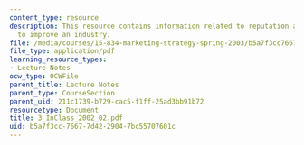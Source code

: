 ```yaml
---
content_type: resource
description: This resource contains information related to reputation and looking
  to improve an industry.
file: /media/courses/15-834-marketing-strategy-spring-2003/b5a7f3cc76677d4229047bc55707601c_3_InClass_2002_02.pdf
file_type: application/pdf
learning_resource_types:
- Lecture Notes
ocw_type: OCWFile
parent_title: Lecture Notes
parent_type: CourseSection
parent_uid: 211c1739-b729-cac5-f1ff-25ad3bb91b72
resourcetype: Document
title: 3_InClass_2002_02.pdf
uid: b5a7f3cc-7667-7d42-2904-7bc55707601c
---
```

